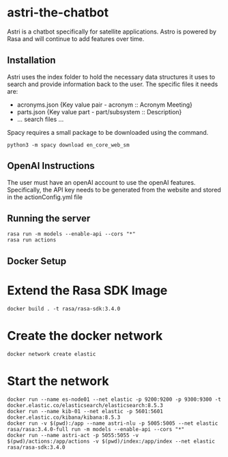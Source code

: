 # astri-the-chatbot
Astri is a chatbot specifically for satellite applications. Astro is powered by Rasa and will continue to add features over time.

## Installation
Astri uses the index folder to hold the necessary data structures it uses to search and provide information back to the user. The specific files it needs are:
- acronyms.json {Key value pair - acronym :: Acronym Meeting}
- parts.json {Key value part - part/subsystem :: Description}
- ... search files ...

Spacy requires a small package to be downloaded using the command.

    python3 -m spacy download en_core_web_sm

## OpenAI Instructions

The user must have an openAI account to use the openAI features. Specifically, the API key needs to be generated from the website and stored in the actionConfig.yml file

## Running the server

    rasa run -m models --enable-api --cors "*"
    rasa run actions

## Docker Setup

# Extend the Rasa SDK Image

    docker build . -t rasa/rasa-sdk:3.4.0

# Create the docker network

    docker network create elastic

# Start the network

    docker run --name es-node01 --net elastic -p 9200:9200 -p 9300:9300 -t docker.elastic.co/elasticsearch/elasticsearch:8.5.3
    docker run --name kib-01 --net elastic -p 5601:5601 docker.elastic.co/kibana/kibana:8.5.3
    docker run -v $(pwd):/app --name astri-nlu -p 5005:5005 --net elastic rasa/rasa:3.4.0-full run -m models --enable-api --cors "*"
    docker run --name astri-act -p 5055:5055 -v $(pwd)/actions:/app/actions -v $(pwd)/index:/app/index --net elastic rasa/rasa-sdk:3.4.0
